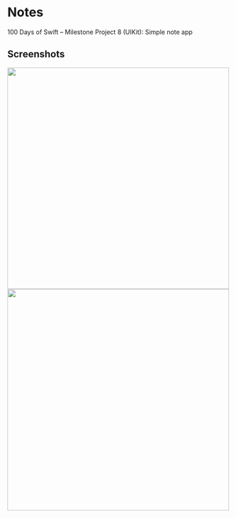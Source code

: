 #  Notes
100 Days of Swift – Milestone Project 8 (UIKit): Simple note app

## Screenshots

<img src="https://i.imgur.com/eLYmpW7.png" width="500">
<img src="https://i.imgur.com/gYQSHj7.png" width="500">
